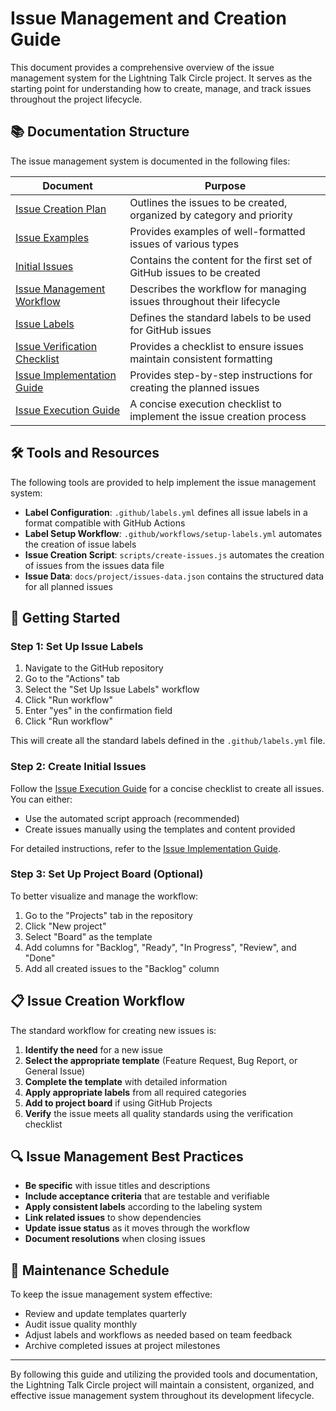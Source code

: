 # Issue Management and Creation Guide

This document provides a comprehensive overview of the issue management system for the Lightning Talk Circle project. It serves as the starting point for understanding how to create, manage, and track issues throughout the project lifecycle.

## 📚 Documentation Structure

The issue management system is documented in the following files:

| Document | Purpose |
|----------|---------|
| [Issue Creation Plan](/docs/project/issue-creation-plan.md) | Outlines the issues to be created, organized by category and priority |
| [Issue Examples](/docs/project/issue-examples.md) | Provides examples of well-formatted issues of various types |
| [Initial Issues](/docs/project/initial-issues.md) | Contains the content for the first set of GitHub issues to be created |
| [Issue Management Workflow](/docs/project/issue-management-workflow.md) | Describes the workflow for managing issues throughout their lifecycle |
| [Issue Labels](/docs/project/issue-labels.md) | Defines the standard labels to be used for GitHub issues |
| [Issue Verification Checklist](/docs/project/issue-verification-checklist.md) | Provides a checklist to ensure issues maintain consistent formatting |
| [Issue Implementation Guide](/docs/project/issue-implementation-guide.md) | Provides step-by-step instructions for creating the planned issues |
| [Issue Execution Guide](/docs/project/issue-execution-guide.md) | A concise execution checklist to implement the issue creation process |

## 🛠️ Tools and Resources

The following tools are provided to help implement the issue management system:

- **Label Configuration**: `.github/labels.yml` defines all issue labels in a format compatible with GitHub Actions
- **Label Setup Workflow**: `.github/workflows/setup-labels.yml` automates the creation of issue labels
- **Issue Creation Script**: `scripts/create-issues.js` automates the creation of issues from the issues data file
- **Issue Data**: `docs/project/issues-data.json` contains the structured data for all planned issues

## 🚀 Getting Started

### Step 1: Set Up Issue Labels

1. Navigate to the GitHub repository
2. Go to the "Actions" tab
3. Select the "Set Up Issue Labels" workflow
4. Click "Run workflow"
5. Enter "yes" in the confirmation field
6. Click "Run workflow"

This will create all the standard labels defined in the `.github/labels.yml` file.

### Step 2: Create Initial Issues

Follow the [Issue Execution Guide](/docs/project/issue-execution-guide.md) for a concise checklist to create all issues. You can either:

- Use the automated script approach (recommended)
- Create issues manually using the templates and content provided

For detailed instructions, refer to the [Issue Implementation Guide](/docs/project/issue-implementation-guide.md).

### Step 3: Set Up Project Board (Optional)

To better visualize and manage the workflow:

1. Go to the "Projects" tab in the repository
2. Click "New project"
3. Select "Board" as the template
4. Add columns for "Backlog", "Ready", "In Progress", "Review", and "Done"
5. Add all created issues to the "Backlog" column

## 📋 Issue Creation Workflow

The standard workflow for creating new issues is:

1. **Identify the need** for a new issue
2. **Select the appropriate template** (Feature Request, Bug Report, or General Issue)
3. **Complete the template** with detailed information
4. **Apply appropriate labels** from all required categories
5. **Add to project board** if using GitHub Projects
6. **Verify** the issue meets all quality standards using the verification checklist

## 🔍 Issue Management Best Practices

- **Be specific** with issue titles and descriptions
- **Include acceptance criteria** that are testable and verifiable
- **Apply consistent labels** according to the labeling system
- **Link related issues** to show dependencies
- **Update issue status** as it moves through the workflow
- **Document resolutions** when closing issues

## 📆 Maintenance Schedule

To keep the issue management system effective:

- Review and update templates quarterly
- Audit issue quality monthly
- Adjust labels and workflows as needed based on team feedback
- Archive completed issues at project milestones

---

By following this guide and utilizing the provided tools and documentation, the Lightning Talk Circle project will maintain a consistent, organized, and effective issue management system throughout its development lifecycle.